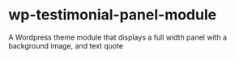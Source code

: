 # wp-testimonial-panel-module
A Wordpress theme module that displays a full width panel with a background image, and text quote
